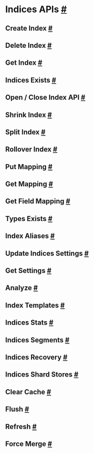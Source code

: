 # Indices APIs [#](https://www.elastic.co/guide/en/elasticsearch/reference/current/indices.html#indices)
## Create Index [#](https://www.elastic.co/guide/en/elasticsearch/reference/current/indices-create-index.html#indices-create-index)
## Delete Index [#](https://www.elastic.co/guide/en/elasticsearch/reference/current/indices-delete-index.html#indices-delete-index)
## Get Index [#](https://www.elastic.co/guide/en/elasticsearch/reference/current/indices-get-index.html#indices-get-index)
## Indices Exists [#](https://www.elastic.co/guide/en/elasticsearch/reference/current/indices-exists.html#indices-exists)
## Open / Close Index API [#](https://www.elastic.co/guide/en/elasticsearch/reference/current/indices-open-close.html#indices-open-close)
## Shrink Index [#](https://www.elastic.co/guide/en/elasticsearch/reference/current/indices-shrink-index.html#indices-shrink-index)
## Split Index [#](https://www.elastic.co/guide/en/elasticsearch/reference/current/indices-split-index.html#indices-split-index)
## Rollover Index [#](https://www.elastic.co/guide/en/elasticsearch/reference/current/indices-rollover-index.html#indices-rollover-index)
## Put Mapping [#](https://www.elastic.co/guide/en/elasticsearch/reference/current/indices-put-mapping.html#indices-put-mapping)
## Get Mapping [#](https://www.elastic.co/guide/en/elasticsearch/reference/current/indices-get-mapping.html#indices-get-mapping)
## Get Field Mapping [#](https://www.elastic.co/guide/en/elasticsearch/reference/current/indices-get-field-mapping.html#indices-get-field-mapping)
## Types Exists [#](https://www.elastic.co/guide/en/elasticsearch/reference/current/indices-types-exists.html#indices-types-exists)
## Index Aliases [#](https://www.elastic.co/guide/en/elasticsearch/reference/current/indices-aliases.html#indices-aliases)
## Update Indices Settings [#](https://www.elastic.co/guide/en/elasticsearch/reference/current/indices-update-settings.html#indices-update-settings)
## Get Settings [#](https://www.elastic.co/guide/en/elasticsearch/reference/current/indices-get-settings.html#indices-get-settings)
## Analyze [#](https://www.elastic.co/guide/en/elasticsearch/reference/current/indices-analyze.html#indices-analyze)
## Index Templates [#](https://www.elastic.co/guide/en/elasticsearch/reference/current/indices-templates.html#indices-templates)
## Indices Stats [#](https://www.elastic.co/guide/en/elasticsearch/reference/current/indices-stats.html#indices-stats)
## Indices Segments [#](https://www.elastic.co/guide/en/elasticsearch/reference/current/indices-segments.html#indices-segments)
## Indices Recovery [#](https://www.elastic.co/guide/en/elasticsearch/reference/current/indices-recovery.html#indices-recovery)
## Indices Shard Stores [#](https://www.elastic.co/guide/en/elasticsearch/reference/current/indices-shards-stores.html#indices-shards-stores)
## Clear Cache [#](https://www.elastic.co/guide/en/elasticsearch/reference/current/indices-clearcache.html#indices-clearcache)
## Flush [#](https://www.elastic.co/guide/en/elasticsearch/reference/current/indices-flush.html#indices-flush)
## Refresh [#](https://www.elastic.co/guide/en/elasticsearch/reference/current/indices-refresh.html#indices-refresh)
## Force Merge [#](https://www.elastic.co/guide/en/elasticsearch/reference/current/indices-forcemerge.html#indices-forcemerge)
<!--stackedit_data:
eyJoaXN0b3J5IjpbLTkwNzA5MjU0OF19
-->